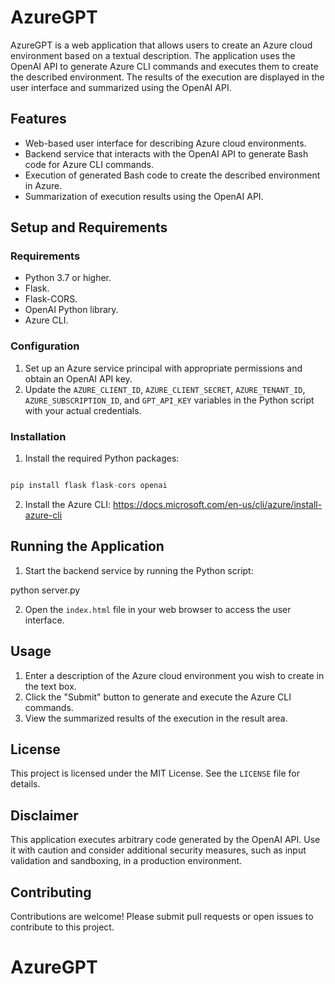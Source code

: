# AzureGPT

AzureGPT is a web application that allows users to create an Azure cloud environment based on a textual description. The application uses the OpenAI API to generate Azure CLI commands and executes them to create the described environment. The results of the execution are displayed in the user interface and summarized using the OpenAI API.

## Features

- Web-based user interface for describing Azure cloud environments.
- Backend service that interacts with the OpenAI API to generate Bash code for Azure CLI commands.
- Execution of generated Bash code to create the described environment in Azure.
- Summarization of execution results using the OpenAI API.

## Setup and Requirements

### Requirements

- Python 3.7 or higher.
- Flask.
- Flask-CORS.
- OpenAI Python library.
- Azure CLI.

### Configuration

1. Set up an Azure service principal with appropriate permissions and obtain an OpenAI API key.
2. Update the `AZURE_CLIENT_ID`, `AZURE_CLIENT_SECRET`, `AZURE_TENANT_ID`, `AZURE_SUBSCRIPTION_ID`, and `GPT_API_KEY` variables in the Python script with your actual credentials.

### Installation

1. Install the required Python packages:
``` python

pip install flask flask-cors openai

```

2. Install the Azure CLI:
https://docs.microsoft.com/en-us/cli/azure/install-azure-cli


## Running the Application

1. Start the backend service by running the Python script:


python server.py


2. Open the `index.html` file in your web browser to access the user interface.

## Usage

1. Enter a description of the Azure cloud environment you wish to create in the text box.
2. Click the "Submit" button to generate and execute the Azure CLI commands.
3. View the summarized results of the execution in the result area.

## License

This project is licensed under the MIT License. See the `LICENSE` file for details.

## Disclaimer

This application executes arbitrary code generated by the OpenAI API. Use it with caution and consider additional security measures, such as input validation and sandboxing, in a production environment.

## Contributing

Contributions are welcome! Please submit pull requests or open issues to contribute to this project.
# AzureGPT
